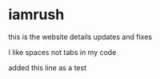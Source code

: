 # iamrush
this is the website details updates and fixes


I like spaces not tabs in my code

added this line as a test
